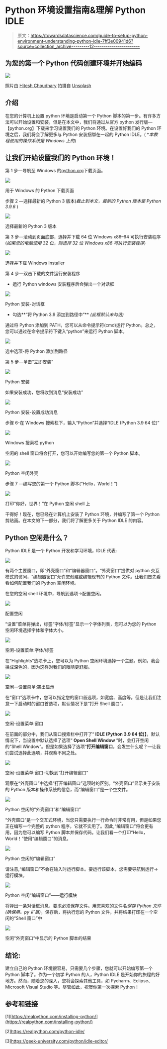 # Python 环境设置指南&理解 Python IDLE

> 原文：<https://towardsdatascience.com/guide-to-setup-python-environment-understanding-python-idle-7ff3e00941d6?source=collection_archive---------12----------------------->

## 为您的第一个 Python 代码创建环境并开始编码

![](img/ea07fee3854b8f6c1c3ccd0bdd7deaed.png)

照片由 [Hitesh Choudhary](https://unsplash.com/@hiteshchoudhary) 拍摄自 [Unsplash](https://unsplash.com/)

## 介绍

在您的计算机上设置 python 环境是启动第一个 Python 脚本的第一步。有许多方法可以开始设置和安装，但是在本文中，我们将通过从官方 python 发行版—【python.org】下载来学习设置我们的 Python 环境。在设置好我们的 Python 环境之后，我们将会了解更多与 Python 安装捆绑在一起的 Python IDLE。( **本教程使用的操作系统是 Windows 上的*)

## 让我们开始设置我们的 Python 环境！

第 1 步—导航至 Windows 的[python.org](https://www.python.org/downloads/windows/)下载页面。

![](img/80910b46fbfc86daa523b6088cdc1608.png)

用于 Windows 的 Python 下载页面

步骤 2 —选择最新的 Python 3 版本(*截止到本文，最新的 Python 版本是 Python 3.9.6* )

![](img/abfd6ea75d9c71021b888ef9a4578d64.png)

选择最新的 Python 3 版本

第 3 步—滚动到页面底部，选择并下载 64 位 Windows x86–64 可执行安装程序(*如果您的电脑使用 32 位，则选择 32 位 Windows x86 可执行安装程序*)

![](img/14b3e9837be1f983b0dc32f0539e2843.png)

选择并下载 Windows Installer

第 4 步—双击下载的文件运行安装程序

*   运行 Python windows 安装程序后会弹出一个对话框

![](img/83ca2914616c50b596896b326ebe5be8.png)

Python 安装-对话框

*   勾选**“将 Python 3.9 添加到路径中”** *(此框默认未勾选)*

通过将 Python 添加到 PATH，您可以从命令提示符(cmd)运行 Python。总之，您可以通过在命令提示符下键入“python”来运行 Python 脚本。

![](img/6b3f0a8fab7f6c7b9e776dd2495aef12.png)

选中选项-将 Python 添加到路径

第 5 步—单击“立即安装”

![](img/2ebd1df0a2ddad190e68e49dcf532dcb.png)

Python 安装

如果安装成功，您将收到消息“安装成功”

![](img/cda24369f9b032e89327fa6acb901833.png)

Python 安装-设置成功消息

步骤 6-在 Windows 搜索栏下，输入“Python”并选择“IDLE (Python 3.9 64 位)”

![](img/a0558d5557d77046f5e94cb0e802cdd3.png)

Windows 搜索栏:python

空闲的 shell 窗口将会打开，您可以开始编写您的第一个 Python 脚本。

![](img/4ffa5e6dd3f21cca37204660bf098242.png)

Python 空闲外壳

步骤 7 —编写您的第一个 Python 脚本(“Hello，World！”)

![](img/0bb2de1772c216a9918c86daf3650485.png)

打印“你好，世界！”在 Python 空闲 shell 上

干得好！现在，您已经在计算机上安装了 Python 环境，并编写了第一个 Python 剪贴画。在本文的下一部分，我们将了解更多关于 Python IDLE 的内容。

## Python 空闲是什么？

Python IDLE 是一个 Python 开发和学习环境，IDLE 代表:

![](img/fd84a61c22a3b9e7eabdd021f7cbc030.png)

有两个主要窗口，即“外壳窗口”和“编辑器窗口”。“外壳窗口”提供对 python 交互模式的访问，“编辑器窗口”允许您创建或编辑现有的 Python 文件。让我们首先看看如何配置我们的 Python 空闲环境。

在您的空闲 shell 环境中，导航到选项→配置空闲。

![](img/f5cbe69fd5a2fe01b45d600e99525263.png)

配置空闲

“设置”菜单将弹出，标签“字体/标签”显示一个字体列表，您可以为您的 Python 空闲环境选择字体和字体大小。

![](img/a649db9d3ecc33cad78912fe595d6104.png)

空闲-设置菜单:字体/标签

在“Highlights”选项卡上，您可以为 Python 空闲环境选择一个主题。例如，我会换成深色的，因为这样对我们的眼睛更舒服。

![](img/bdc179a20d01ea0c75ff1151968b9941.png)

空闲—设置菜单:突出显示

在“窗口”选项卡中，您可以指定您的窗口首选项，如宽度、高度等。但是让我们注意一下启动时的窗口首选项，默认情况下是“打开 Shell 窗口”。

![](img/291001beaf8131678892f8c4236ba415.png)

空闲-设置菜单:窗口

在前面的部分中，我们从窗口搜索栏中打开了“ **IDLE (Python 3.9 64 位)】**，默认情况下，当设置中默认选择了选项“ **Open Shell Window** ”时，会打开空闲的“Shell Window”。但是如果选择了选项“**打开编辑窗口**，会发生什么呢？—让我们尝试选择此选项，并观察不同之处。

![](img/ad04fdad880b31b49d4b76761df5941a.png)

空闲-设置菜单:窗口-切换到“打开编辑窗口”

观察在“外壳窗口”中选择“打开编辑窗口”选项时的区别。“外壳窗口”显示关于安装的 Python 版本和操作系统的信息，而“编辑窗口”是一个空文件。

![](img/10b3155c993f4b6216efac1178b404a0.png)

Python 空闲的“外壳窗口”和“编辑窗口”

“外壳窗口”是一个交互式环境，当您只需要执行一行命令时非常有用，但是如果您正在编写一个完整的 python 程序，它就不实用了。因此,“编辑窗口”将会更有用，因为您可以编写 Python 脚本并保存代码。让我们看一个打印“Hello，World！”使用“编辑窗口”的消息。

![](img/48359f469f3aa115fc5b126358380258.png)

Python 空闲的“编辑窗口”

请注意,“编辑窗口”不会在输入时运行脚本。要运行该脚本，您需要导航到运行→运行模块。

![](img/9855a6cd8d11ab1cc6569fdc8cd9a191.png)

Python 空闲“编辑窗口”——运行模块

将弹出一条对话框消息，要求必须保存文件。用您喜欢的文件名*保存 Python 文件(确保用。py 扩展)*。保存后，将执行您的 Python 文件，并将结果打印在一个空闲的“Shell 窗口”中

![](img/1b61ea478c73823d8ac5558ac19b325c.png)

空闲“外壳窗口”中显示的 Python 脚本的结果

## **结论:**

建立自己的 Python 环境很容易，只需要几个步骤，您就可以开始编写第一个 Python 脚本了。作为一个初学 Python 的人，Python IDLE 是开始你的旅程的好地方。然而，随着您的深入，您将会探索其他工具，如 Pycharm、Eclipse、Microsoft Visual Studio 等。尽管如此，祝贺你第一次探索 Python！

## 参考和链接

[1][https://realpython.com/installing-python/](https://realpython.com/installing-python/)

[2]https://realpython.com/python-idle/

[3]https://geek-university.com/python/idle-editor/